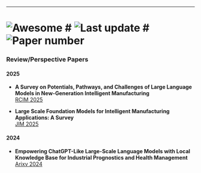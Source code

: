 ---
# ![Awesome](https://img.shields.io/badge/Awesome-Yes-brightgreen) # ![Last update](https://img.shields.io/badge/Last%20update-20250326-blue) # ![Paper number](https://img.shields.io/badge/Paper%20Number-29-orange)

### **Review/Perspective Papers**

#### 2025
- **A Survey on Potentials, Pathways, and Challenges of Large Language Models in New-Generation Intelligent Manufacturing**  
  [RCIM 2025](https://www.sciencedirect.com/science/article/pii/S0736584524001704)

- **Large Scale Foundation Models for Intelligent Manufacturing Applications: A Survey**  
  [JIM 2025](https://link.springer.com/article/10.1007/s10845-024-02536-7)

#### 2024
- **Empowering ChatGPT-Like Large-Scale Language Models with Local Knowledge Base for Industrial Prognostics and Health Management**  
  [Arixv 2024](https://arxiv.org/abs/2312.14945)
